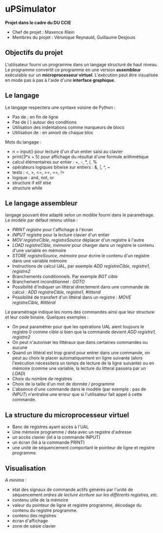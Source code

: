 # uPSimulator

**Projet dans le cadre du DU CCIE**

* Chef de projet : Maxence Klein
* Membres du projet : Véronique Reynauld, Guillaume Desjouis

## Objectifs du projet

L'utilisateur fourni un programme dans un langage structuré de haut niveau.
Le programme convertit ce programme en une version **assembleur** exécutable sur un **microprocesseur virtuel**.
L'exécution peut être visualisée en mode pas à pas à l'aide d'une **interface graphique**.

## Le langage

Le langage respectera une syntaxe voisine de Python :
* Pas de ; en fin de ligne
* Pas de ( ) autour des conditions
* Utilisation des indentations comme marqueurs de blocs
* Utilisation de : en amont de chaque bloc

Mots du langage :
* n = input() pour lecture d'un d'un entier saisi au clavier
* print(3*x + 5) pour affichage du résultat d'une formule arithmétique
* calcul élémentaires sur entier : +, -, *, /, %
* opérateurs logiques bitwise sur entiers : &, |, ^, ~
* tests : <, >, <=, >=, ==, !=
* logique : and, not, or
* structure if elif else
* structure while

## Le langage assembleur

langage pouvant être adapté selon un modèle fourni dans le paramétrage.
Le modèle par défaut retenu utilise :

* *PRINT registre* pour l'affichage à l'écran
* *INPUT registre* pour la lecture clavier d'un entier
* *MOV registreCible, registreSource* déplacer d'un registre à l'autre
* *LOAD registreCible, mémoire*  pour charger dans un registre le contenu d'une variable en mémoire
* *STORE registreSource, mémoire* pour écrire le contenu d'un registre dans une variable mémoire
* Instructions de calcul UAL, par exemple *ADD registreCible, registre1, registre2*
* Branchements conditionnels. Par exemple *BGT cible*
* Branchement inconditionnel : *GOTO*
* Possibilité d'indiquer un littéral directement dans une commande de calcul : *ADD registreCible, registre1, #litteral*
* Possibilité de transfert d'un littéral dans un registre : *MOVE registreCible, #littéral*

Le paramétrage indique les noms des commandes ainsi que leur structure et leur code binaire.
Quelques exemples :
* On peut paramétrer pour que les opérations UAL aient toujours le registre 0 comme cible si bien que la commande devient *ADD registre1, registre2*
* On peut n'autoriser les littéraux que dans certaines commandes ou aucune
* Quand un littéral est trop grand pour entrer dans une commande, on peut au choix le placer automatiquement en ligne suivante (alors l'exécution nécessitera un temps de lecture de la ligne suivante) ou en mémoire (comme une variable, la lecture du litteral passera par un *LOAD*)
* Choix du nombre de registres
* Choix de la taille d'un mot de donnée / programme
* L'absence d'une commande dans le modèle (par exemple : pas de *INPUT*) n'entraîne une erreur que si l'utilisateur fait appel à cette commande.

## La structure du microprocesseur virtuel

* Banc de registres ayant accès à l'UAL
* Une mémoire programme / data avec un registre d'adresse
* un accès clavier (lié à la commande INPUT)
* un écran (lié à la commande PRINT)
* une unité de séquencement comportant le pointeur de ligne et registre programme.

## Visualisation

*A minima* :
* état des signaux de commande actifs générés par l'unité de séquencement
*ordres de lecture écriture sur les différents registres, etc.*
* contenu utile de la mémoire
* valeur du pointeur de ligne et registre programme, décodage du contenu du registre programme.
* contenu des registres
* écran d'affichage
* zone de saisie clavier
